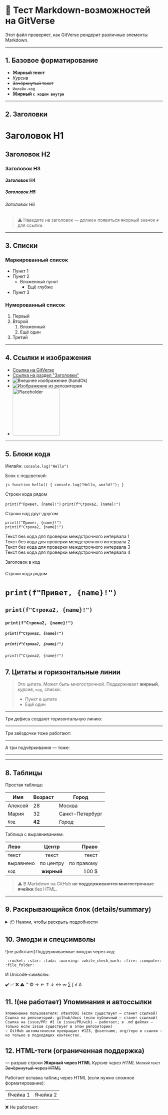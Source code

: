 # 🧪 Тест Markdown-возможностей на GitVerse

Этот файл проверяет, как GitVerse рендерит различные элементы Markdown.

---

## 1. Базовое форматирование

- **Жирный текст**
- _Курсив_
- ~~Зачёркнутый текст~~
- `Инлайн-код`
- **Жирный `с кодом внутри`**

---

## 2. Заголовки

# Заголовок H1

## Заголовок H2

### Заголовок H3

#### Заголовок H4

##### Заголовок H5

###### Заголовок H6

> ⚠️ Наведите на заголовок — должен появиться якорный значок `#` для ссылки.

---

## 3. Списки

### Маркированный список

- Пункт 1
- Пункт 2
  - Вложенный пункт
    - Ещё глубже
- Пункт 3

### Нумерованный список

1. Первый
2. Второй
   1. Вложенный
   2. Ещё один
3. Третий

---

## 4. Ссылки и изображения

- [Ссылка на GitVerse](https://gitverse.ru)
- [Ссылка на раздел "Заголовки"](#2-заголовки)
- ![Внешнее изображение (handOk)](https://gv301.dev.gitverse.sbt/_next/static/media/rate-widget-hand.fc8fed19.svg)
- ![Изображение из репозитория](images/example.png) <!-- если есть папка images/ -->
- <img src="https://gv301.dev.gitverse.sbt/_next/static/media/rate-widget-hand.fc8fed19.svg" alt="Placeholder" width="150" />

---

## 5. Блоки кода

Инлайн: `console.log("Hello")`

Блок с подсветкой:

`js
function hello() {
  console.log("Hello, world!");
}`

Строки кода рядом

`print(f"Привет, {name}!")`
`print(f"Строка2, {name}!")`

Строки над друг-другом

`print(f"Привет, {name}!")`  
`print(f"Строка2, {name}!")`

Текст без кода для проверки междстрочного интервала 1  
Текст без кода для проверки междстрочного интервала 2  
Текст без кода для проверки междстрочного интервала 3  
Текст без кода для проверки междстрочного интервала 4

Заголовок в код

####

Строки кода рядом

# `print(f"Привет, {name}!")`

## `print(f"Строка2, {name}!")`

### `print(f"Строка2, {name}!")`

#### `print(f"Строка2, {name}!")`

##### `print(f"Строка2, {name}!")`

###### `print(f"Строка2, {name}!")`

## 7. Цитаты и горизонтальные линии

> Это цитата.
> Может быть многострочной.
> Поддерживает **жирный**, _курсив_, `код`, списки:
>
> - Пункт в цитате
> - Ещё один

---

Три дефиса создают горизонтальную линию:

---

Три звёздочки тоже работают:

---

А три подчёркивания — тоже:

---

---

## 8. Таблицы

Простая таблица:

| Имя     | Возраст | Город           |
| ------- | ------- | --------------- |
| Алексей | 28      | Москва          |
| Мария   | 32      | Санкт-Петербург |
| `Код`   | **42**  | _Город_         |

Таблица с выравниванием:

| Лево      |   Центр    |      Право |
| :-------- | :--------: | ---------: |
| текст     |   текст    |      текст |
| выравнено | по центру  | по правому |
| `код`     | **жирный** |      100 $ |

> ⚠️ В Markdown на GitHub **не поддерживаются многострочные ячейки** без HTML.

---

## 9. Раскрывающийся блок (details/summary)

<details>
  <summary> 📦 Нажми, чтобы раскрыть подробности</summary>

Здесь может быть любой контент:

- Списки
- **Форматирование**
- `Код`
- Даже вложенные таблицы:

  | Колонка A | Колонка B |
  | --------- | --------- |
  | Ячейка 1  | Ячейка 2  |

```python
print("Hello from inside details!")
```

Цитата внутри details тоже работает.

Горизонтальная линия внутри details — тоже.

</details>

## 10. Эмодзи и спецсимволы

!(не работает)Поддерживаемые эмодзи через код:

     :rocket: :star: :tada: :warning: :white_check_mark: :fire: :computer: :file_folder:

И Unicode-символы:

✔️ ✅ ❌ ⚠️ ™ © → ← ↑ ↓ ↔️ ∞ ∑ ∫ √ ∆

## 11. !(не работает) Упоминания и автоссылки

    Упоминание пользователя: @test001 (если существует — станет ссылкой)
    Ссылка на репозиторий: github/docs (если публичный — станет ссылкой)
    Ссылка на issue/PR: #1 (в issue/PR/wiki — работает; в .md файлах — только если issue существует в этом репозитории)
    💡 GitHub автоматически превращает #123, @username, org/repo в ссылки — но только в подходящих контекстах.

## 12. HTML-теги (ограниченная поддержка)

— разрыв строки
<strong>Жирный через HTML</strong>
<em>Курсив через HTML</em>
<small>Мелкий текст</small>
<del>Зачёркнутый через HTML</del>

Работает вставка таблиц через HTML (если нужно сложное форматирование):

<table>
<tr>
<td>Ячейка 1</td>
<td>Ячейка 2</td>
</tr>
</table>

❌ Не работают:

<script>, <iframe>, <style> — заблокированы из соображений безопасности
<canvas>, <svg> с анимацией — частично, но без JS не работает

## IFRAME
<iframe
  src="https://example.com"
  width="600"
  height="400"
  frameborder="0"
  title="Тестовый iframe"
>
  Ваш браузер не поддерживает iframe.
</iframe>
